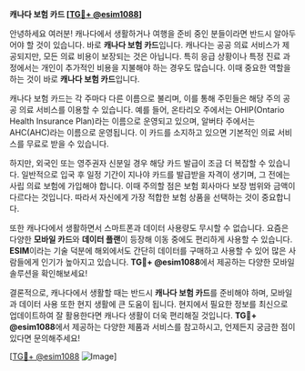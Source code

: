 **캐나다 보험 카드 [[TG💪+ @esim1088](https://t.me/s/esim1088)]**

안녕하세요 여러분! 캐나다에서 생활하거나 여행을 준비 중인 분들이라면 반드시 알아두어야 할 것이 있습니다. 바로 **캐나다 보험 카드**입니다. 캐나다는 공공 의료 서비스가 제공되지만, 모든 의료 비용이 보장되는 것은 아닙니다. 특히 응급 상황이나 특정 진료 과정에서는 개인이 추가적인 비용을 지불해야 하는 경우도 많습니다. 이때 중요한 역할을 하는 것이 바로 **캐나다 보험 카드**입니다.

캐나다 보험 카드는 각 주마다 다른 이름으로 불리며, 이를 통해 주민들은 해당 주의 공공 의료 서비스를 이용할 수 있습니다. 예를 들어, 온타리오 주에서는 OHIP(Ontario Health Insurance Plan)라는 이름으로 운영되고 있으며, 알버타 주에서는 AHC(AHC)라는 이름으로 운영됩니다. 이 카드를 소지하고 있으면 기본적인 의료 서비스를 무료로 받을 수 있습니다.

하지만, 외국인 또는 영주권자 신분일 경우 해당 카드 발급이 조금 더 복잡할 수 있습니다. 일반적으로 입국 후 일정 기간이 지나야 카드를 발급받을 자격이 생기며, 그 전에는 사립 의료 보험에 가입해야 합니다. 이때 주의할 점은 보험 회사마다 보장 범위와 금액이 다르다는 것입니다. 따라서 자신에게 가장 적합한 보험 상품을 선택하는 것이 중요합니다.

또한 캐나다에서 생활하면서 스마트폰과 데이터 사용량도 무시할 수 없습니다. 요즘은 다양한 **모바일 카드**와 **데이터 플랜**이 등장해 이동 중에도 편리하게 사용할 수 있습니다. **ESIM**이라는 기술 덕분에 해외에서도 간단히 데이터를 구매하고 사용할 수 있어 많은 사람들에게 인기가 높아지고 있습니다. **TG💪+ @esim1088**에서 제공하는 다양한 모바일 솔루션을 확인해보세요!

결론적으로, 캐나다에서 생활할 때는 반드시 **캐나다 보험 카드**를 준비해야 하며, 모바일과 데이터 사용 또한 현지 생활에 큰 도움이 됩니다. 현지에서 필요한 정보를 최신으로 업데이트하여 잘 활용한다면 캐나다 생활이 더욱 편리해질 것입니다. **TG💪+ @esim1088**에서 제공하는 다양한 제품과 서비스를 참고하시고, 언제든지 궁금한 점이 있다면 문의해주세요!

[[TG💪+ @esim1088](https://t.me/s/esim1088) ![Image](https://i.postimg.cc/Y0z9fWf4/image.png)]